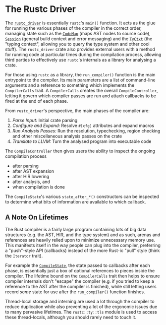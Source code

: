 # The Rustc Driver

The [`rustc_driver`] is essentially `rustc`'s `main()` function. It acts as
the glue for running the various phases of the compiler in the correct order,
managing state such as the [`CodeMap`] \(maps AST nodes to source code),
[`Session`] \(general build context and error messaging) and the [`TyCtxt`]
\(the "typing context", allowing you to query the type system and other cool
stuff). The `rustc_driver` crate also provides external users with a method
for running code at particular times during the compilation process, allowing
third parties to effectively use `rustc`'s internals as a library for
analysing a crate.

For those using `rustc` as a library, the `run_compiler()` function is the main
entrypoint to the compiler. Its main parameters are a list of command-line
arguments and a reference to something which implements the `CompilerCalls`
trait. A `CompilerCalls` creates the overall `CompileController`, letting it
govern which compiler passes are run and attach callbacks to be fired at the end
of each phase.

From `rustc_driver`'s perspective, the main phases of the compiler are:

1. *Parse Input:* Initial crate parsing
2. *Configure and Expand:* Resolve `#[cfg]` attributes and expand macros
3. *Run Analysis Passes:* Run the resolution, typechecking, region checking
   and other miscellaneous analysis passes on the crate
4. *Translate to LLVM:* Turn the analysed program into executable code

The `CompileController` then gives users the ability to inspect the ongoing 
compilation process

- after parsing
- after AST expansion
- after HIR lowering
- after analysis, and
- when compilation is done

The `CompileState`'s various `state_after_*()` constructors can be inspected to
determine what bits of information are available to which callback.

## A Note On Lifetimes

The Rust compiler is a fairly large program containing lots of big data 
structures (e.g. the AST, HIR, and the type system) and as such, arenas and
references are heavily relied upon to minimize unnecessary memory use. This 
manifests itself in the way people can plug into the compiler, preferring a
"push"-style API (callbacks) instead of the more Rust-ic "pull" style (think
the `Iterator` trait).

For example the [`CompileState`], the state passed to callbacks after each 
phase, is essentially just a box of optional references to pieces inside the
compiler. The lifetime bound on the `CompilerCalls` trait then helps to ensure
compiler internals don't "escape" the compiler (e.g. if you tried to keep a 
reference to the AST after the compiler is finished), while still letting users
record *some* state for use after the `run_compiler()` function finishes.

Thread-local storage and interning are used a lot through the compiler to reduce
duplication while also preventing a lot of the ergonomic issues due to many 
pervasive lifetimes. The `rustc::ty::tls` module is used to access these 
thread-locals, although you should rarely need to touch it.


[`rustc_driver`]: https://github.com/rust-lang/rust/tree/master/src/librustc_driver
[`CompileState`]: https://github.com/rust-lang/rust/blob/master/src/librustc_driver/driver.rs
[`Session`]: https://github.com/rust-lang/rust/blob/master/src/librustc/session/mod.rs
[`TyCtxt`]: https://github.com/rust-lang/rust/blob/master/src/librustc/ty/context.rs
[`CodeMap`]: https://github.com/rust-lang/rust/blob/master/src/libsyntax/codemap.rs